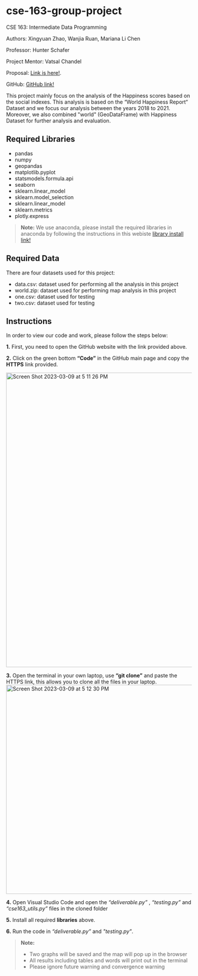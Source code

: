 # cse-163-group-project
CSE 163: Intermediate Data Programming

Authors: Xingyuan Zhao, Wanjia Ruan, Mariana Li Chen

Professor: Hunter Schafer

Project Mentor: Vatsal Chandel

Proposal: [Link is here!](https://docs.google.com/document/d/17ACVgOa6-J6rQ4Gugefp-NY5WgWe8fu2OjDaijpfGho/edit?usp=sharing).

GitHub: [GitHub link!](https://github.com/WanjiaRuan/cse-163-group-project)

This project mainly focus on the analysis of the Happiness scores based on the social indexes. This analysis is based on the “World Happiness Report“ Dataset and we focus our analysis between the years 2018 to 2021. Moreover, we also combined "world" (GeoDataFrame) with Happiness Dataset for further analysis and evaluation. 

## Required Libraries
- pandas
- numpy
- geopandas
- matplotlib.pyplot
- statsmodels.formula.api
- seaborn
- sklearn.linear_model
- sklearn.model_selection
- sklearn.linear_model
- sklearn.metrics
- plotly.express

> **Note:** We use anaconda, please install the required libraries in anaconda by following the instructions in this webiste
[library install link!](https://docs.anaconda.com/anaconda/user-guide/tasks/install-packages/)

## Required Data
There are four datasets used for this project:
- data.csv: dataset used for performing all the analysis in this project
- world.zip: dataset used for performing map analysis in this project
- one.csv: dataset used for testing
- two.csv: dataset used for testing

## Instructions
In order to view our code and work, please follow the steps below:

**1.** First, you need to open the GitHub website with the link provided above.

**2.** Click on the green bottom **“Code”** in the GitHub main page and copy the **HTTPS** link provided.

<img width="800" alt="Screen Shot 2023-03-09 at 5 11 26 PM" src="https://user-images.githubusercontent.com/122387699/224197671-cca0695c-6eb1-41b6-9c5a-67edf9f7cf73.png">


**3.** Open the terminal in your own laptop, use **“git clone”** and paste the HTTPS link, this allows you to clone all the files in your laptop.
<img width="568" alt="Screen Shot 2023-03-09 at 5 12 30 PM" src="https://user-images.githubusercontent.com/122387699/224197766-87620f17-3cc3-4ed6-b709-c5602104911e.png">

**4.** Open Visual Studio Code and open the *“deliverable.py”* , *“testing.py”* and *“cse163_utils.py”* files in the cloned folder

**5.** Install all required **libraries** above.

**6.** Run the code in *“deliverable.py”* and *"testing.py"*.

>**Note:** 
> - Two graphs will be saved and the map will pop up in the browser
> - All results including tables and words will print out in the terminal
> - Please ignore future warning and convergence warning

